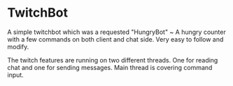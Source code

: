 # TwitchBot
A simple twitchbot which was a requested "HungryBot" ~ A hungry counter with a few commands on both client and chat side.
Very easy to follow and modify.

The twitch features are running on two different threads. One for reading chat and one for sending messages.
Main thread is covering command input.
